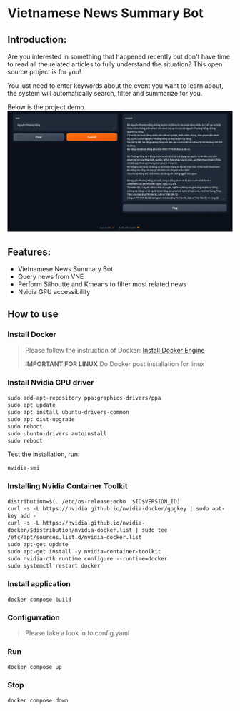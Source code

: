 # Vietnamese News Summary Bot

## Introduction:
Are you interested in something that happened recently but don't have time to read all the related articles to fully understand the situation? This open source project is for you!

You just need to enter keywords about the event you want to learn about, the system will automatically search, filter and summarize for you.

Below is the project demo.
![Project Demo](https://github.com/dangnm-2032/vi_news_chatbot/blob/dev.dataset/metadata/demo.png)

## Features:
- Vietnamese News Summary Bot
- Query news from VNE
- Perform Silhoutte and Kmeans to filter most related news
- Nvidia GPU accessibility

## How to use
### Install Docker
> Please follow the instruction of Docker: [Install Docker Engine](https://docs.docker.com/engine/install/)
> 
> **IMPORTANT FOR LINUX** Do Docker post installation for linux

### Install Nvidia GPU driver
```
sudo add-apt-repository ppa:graphics-drivers/ppa  
sudo apt update  
sudo apt install ubuntu-drivers-common  
sudo apt dist-upgrade  
sudo reboot  
sudo ubuntu-drivers autoinstall  
sudo reboot
```
Test the installation, run:
```
nvidia-smi
```

### Installing Nvidia Container Toolkit
```
distribution=$(. /etc/os-release;echo  $ID$VERSION_ID)  
curl -s -L https://nvidia.github.io/nvidia-docker/gpgkey | sudo apt-key add -  
curl -s -L https://nvidia.github.io/nvidia-docker/$distribution/nvidia-docker.list | sudo tee /etc/apt/sources.list.d/nvidia-docker.list
sudo apt-get update
sudo apt-get install -y nvidia-container-toolkit
sudo nvidia-ctk runtime configure --runtime=docker
sudo systemctl restart docker
```

### Install application
```
docker compose build
```

### Configurration
> Please take a look in to config.yaml

### Run
```
docker compose up
```

### Stop
```
docker compose down
```

        